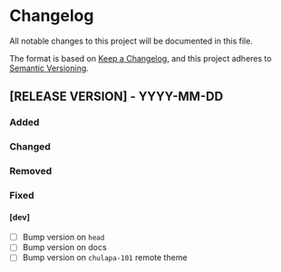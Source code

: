 # Changelog
All notable changes to this project will be documented in this file.

The format is based on [Keep a Changelog](https://keepachangelog.com/en/1.0.0/),
and this project adheres to [Semantic Versioning](https://semver.org/spec/v2.0.0.html).

## [RELEASE VERSION] - YYYY-MM-DD

### Added

### Changed

### Removed

### Fixed

#### [dev]

- [ ] Bump version on `head`
- [ ] Bump version on docs
- [ ] Bump version on `chulapa-101` remote theme